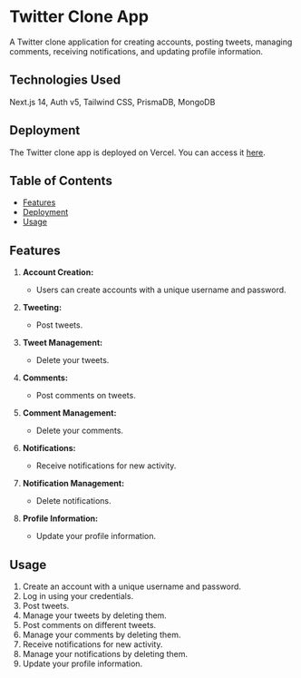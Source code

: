 # Twitter Clone App

A Twitter clone application for creating accounts, posting tweets, managing comments, receiving notifications, and updating profile information.

## Technologies Used

Next.js 14, Auth v5, Tailwind CSS, PrismaDB, MongoDB

## Deployment

The Twitter clone app is deployed on Vercel. You can access it [here](https://twitter-clone-opal-seven.vercel.app).

## Table of Contents

- [Features](#features)
- [Deployment](#deployment)
- [Usage](#usage)

## Features

1. **Account Creation:**

   - Users can create accounts with a unique username and password.

2. **Tweeting:**

   - Post tweets.

3. **Tweet Management:**

   - Delete your tweets.

4. **Comments:**

   - Post comments on tweets.

5. **Comment Management:**

   - Delete your comments.

6. **Notifications:**

   - Receive notifications for new activity.

7. **Notification Management:**

   - Delete notifications.

8. **Profile Information:**
   - Update your profile information.

## Usage

1. Create an account with a unique username and password.
2. Log in using your credentials.
3. Post tweets.
4. Manage your tweets by deleting them.
5. Post comments on different tweets.
6. Manage your comments by deleting them.
7. Receive notifications for new activity.
8. Manage your notifications by deleting them.
9. Update your profile information.
